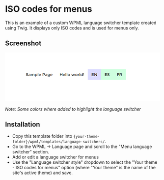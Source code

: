 # ISO codes for menus

This is an example of a custom WPML language switcher template created using Twig. It displays only ISO codes and is used for menus only.

## Screenshot
![rendering of ISO codes for menus](screenshot.png)

_Note: Some colors where added to highlight the language switcher_

## Installation
- Copy this template folder into `{your-theme-folder}/wpml/templates/language-switchers/`.
- Go to the WPML -> Language page and scroll to the "Menu language switcher" section.
- Add or edit a language switcher for menus
- Use the "Language switcher style" dropdown to select the "Your theme - ISO codes for menus" option (where "Your theme" is the name of the site's active theme) and save.